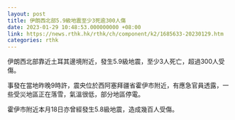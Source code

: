```yaml
---
layout: post
title: 伊朗西北部5.9級地震至少3死逾300人傷
date: 2023-01-29 10:48:53.000000000 +08:00
link: https://news.rthk.hk/rthk/ch/component/k2/1685633-20230129.htm
categories: rthk
---
```


伊朗西北部靠近土耳其邊境附近，發生5.9級地震，至少3人死亡，超過300人受傷。

事發在當地昨晚9時許，震央位於西阿塞拜疆省霍伊市附近，有應急官員透露，一些受災地區正在落雪，氣溫很低，部分地區停電。

霍伊市附近本月18日亦曾經發生5.8級地震，造成幾百人受傷。
